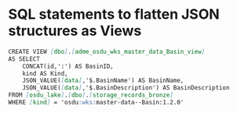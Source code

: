 # SQL statements to flatten JSON structures as Views
```markdown
CREATE VIEW [dbo].[adme_osdu_wks_master_data_Basin_view]
AS SELECT
    CONCAT(id,':') AS BasinID,
    kind AS Kind,
    JSON_VALUE([data],'$.BasinName') AS BasinName,
    JSON_VALUE([data],'$.BasinDescription') AS BasinDescription
FROM [osdu_lake].[dbo].[storage_records_bronze]
WHERE [kind] = 'osdu:wks:master-data--Basin:1.2.0'
```
